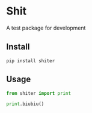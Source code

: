 # Shit

A test package for development

## Install

`pip install shiter`

## Usage

```python
from shiter import print

print.biubiu()
```

